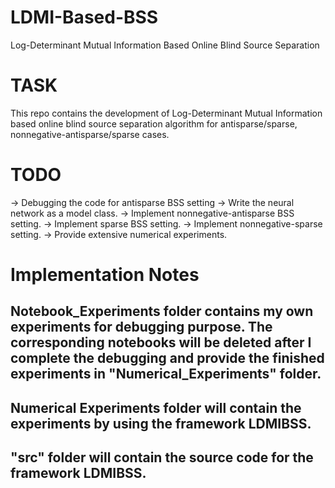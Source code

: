# LDMI-Based-BSS
Log-Determinant Mutual Information Based Online Blind Source Separation

# TASK
This repo contains the development of Log-Determinant Mutual Information based online blind source separation algorithm for antisparse/sparse, nonnegative-antisparse/sparse cases.

# TODO
-> Debugging the code for antisparse BSS setting
-> Write the neural network as a model class.
-> Implement nonnegative-antisparse BSS setting.
-> Implement sparse BSS setting.
-> Implement nonnegative-sparse setting.
-> Provide extensive numerical experiments.

# Implementation Notes
## Notebook_Experiments folder contains my own experiments for debugging purpose. The corresponding notebooks will be deleted after I complete the debugging and provide the finished experiments in "Numerical_Experiments" folder.
## Numerical Experiments folder will contain the experiments by using the framework LDMIBSS.
## "src" folder will contain the source code for the framework LDMIBSS.
